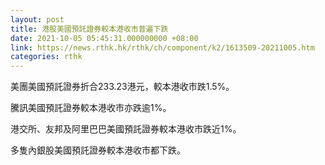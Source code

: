 ```yaml
---
layout: post
title: 港股美國預託證券較本港收市普遍下跌
date: 2021-10-05 05:45:31.000000000 +08:00
link: https://news.rthk.hk/rthk/ch/component/k2/1613509-20211005.htm
categories: rthk
---
```


美團美國預託證券折合233.23港元，較本港收市跌1.5%。

騰訊美國預託證券較本港收市亦跌逾1%。

港交所、友邦及阿里巴巴美國預託證券較本港收市跌近1%。

多隻內銀股美國預託證券較本港收市都下跌。
